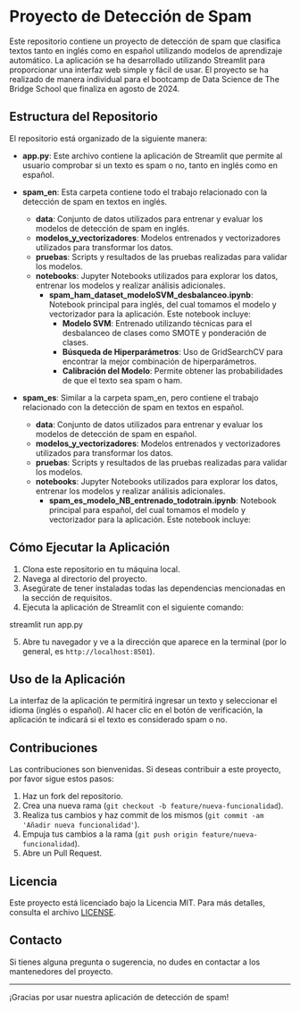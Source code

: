 # Proyecto de Detección de Spam

Este repositorio contiene un proyecto de detección de spam que clasifica textos tanto en inglés como en español utilizando modelos de aprendizaje automático. La aplicación se ha desarrollado utilizando Streamlit para proporcionar una interfaz web simple y fácil de usar. El proyecto se ha realizado de manera individual para el bootcamp de Data Science de The Bridge School que finaliza en agosto de 2024.

## Estructura del Repositorio

El repositorio está organizado de la siguiente manera:

- **app.py**: Este archivo contiene la aplicación de Streamlit que permite al usuario comprobar si un texto es spam o no, tanto en inglés como en español.
  
- **spam_en**: Esta carpeta contiene todo el trabajo relacionado con la detección de spam en textos en inglés.
  - **data**: Conjunto de datos utilizados para entrenar y evaluar los modelos de detección de spam en inglés.
  - **modelos_y_vectorizadores**: Modelos entrenados y vectorizadores utilizados para transformar los datos.
  - **pruebas**: Scripts y resultados de las pruebas realizadas para validar los modelos.
  - **notebooks**: Jupyter Notebooks utilizados para explorar los datos, entrenar los modelos y realizar análisis adicionales.
    - **spam_ham_dataset_modeloSVM_desbalanceo.ipynb**: Notebook principal para inglés, del cual tomamos el modelo y vectorizador para la aplicación. Este notebook incluye:
      - **Modelo SVM**: Entrenado utilizando técnicas para el desbalanceo de clases como SMOTE y ponderación de clases.
      - **Búsqueda de Hiperparámetros**: Uso de GridSearchCV para encontrar la mejor combinación de hiperparámetros.
      - **Calibración del Modelo**: Permite obtener las probabilidades de que el texto sea spam o ham.

- **spam_es**: Similar a la carpeta spam_en, pero contiene el trabajo relacionado con la detección de spam en textos en español.
  - **data**: Conjunto de datos utilizados para entrenar y evaluar los modelos de detección de spam en español.
  - **modelos_y_vectorizadores**: Modelos entrenados y vectorizadores utilizados para transformar los datos.
  - **pruebas**: Scripts y resultados de las pruebas realizadas para validar los modelos.
  - **notebooks**: Jupyter Notebooks utilizados para explorar los datos, entrenar los modelos y realizar análisis adicionales.
    - **spam_es_modelo_NB_entrenado_todotrain.ipynb**: Notebook principal para español, del cual tomamos el modelo y vectorizador para la aplicación. Este notebook incluye:
      


## Cómo Ejecutar la Aplicación

1. Clona este repositorio en tu máquina local.
2. Navega al directorio del proyecto.
3. Asegúrate de tener instaladas todas las dependencias mencionadas en la sección de requisitos.
4. Ejecuta la aplicación de Streamlit con el siguiente comando:


streamlit run app.py


5. Abre tu navegador y ve a la dirección que aparece en la terminal (por lo general, es `http://localhost:8501`).

## Uso de la Aplicación

La interfaz de la aplicación te permitirá ingresar un texto y seleccionar el idioma (inglés o español). Al hacer clic en el botón de verificación, la aplicación te indicará si el texto es considerado spam o no.

## Contribuciones

Las contribuciones son bienvenidas. Si deseas contribuir a este proyecto, por favor sigue estos pasos:

1. Haz un fork del repositorio.
2. Crea una nueva rama (`git checkout -b feature/nueva-funcionalidad`).
3. Realiza tus cambios y haz commit de los mismos (`git commit -am 'Añadir nueva funcionalidad'`).
4. Empuja tus cambios a la rama (`git push origin feature/nueva-funcionalidad`).
5. Abre un Pull Request.

## Licencia

Este proyecto está licenciado bajo la Licencia MIT. Para más detalles, consulta el archivo [LICENSE](LICENSE).

## Contacto

Si tienes alguna pregunta o sugerencia, no dudes en contactar a los mantenedores del proyecto.

---

¡Gracias por usar nuestra aplicación de detección de spam!
